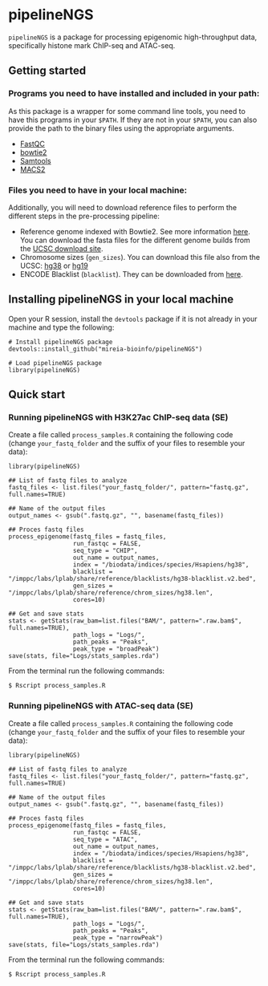 # pipelineNGS
`pipelineNGS` is a package for processing epigenomic high-throughput data, specifically histone mark ChIP-seq and ATAC-seq.

## Getting started

### Programs you need to have installed and included in your path:

As this package is a wrapper for some command line tools, you need to have this programs in your `$PATH`. If they are not in your `$PATH`, you can also provide the path to the binary files using the appropriate arguments. 

- [FastQC](https://www.bioinformatics.babraham.ac.uk/projects/fastqc/)
- [bowtie2](http://bowtie-bio.sourceforge.net/bowtie2/index.shtml)
- [Samtools](http://www.htslib.org/)
- [MACS2](https://github.com/taoliu/MACS)

### Files you need to have in your local machine:

Additionally, you will need to download reference files to perform the different steps in the pre-processing pipeline:

- Reference genome indexed with Bowtie2. See more information [here](http://bowtie-bio.sourceforge.net/bowtie2/manual.shtml#indexing-a-reference-genome). You can download the fasta files for the different genome builds from the [UCSC download site](https://hgdownload.soe.ucsc.edu/downloads.html#human).
- Chromosome sizes (`gen_sizes`). You can download this file also from the UCSC: [hg38](https://hgdownload.cse.ucsc.edu/goldenPath/hg38/bigZips/hg38.chrom.sizes) or [hg19](https://hgdownload.cse.ucsc.edu/goldenPath/hg19/bigZips/hg19.chrom.sizes)
- ENCODE Blacklist (`blacklist`). They can be downloaded from [here](https://sites.google.com/site/anshulkundaje/projects/blacklists).

## Installing pipelineNGS in your local machine

Open your R session, install the `devtools` package if it is not already in your machine and type the following:

```
# Install pipelineNGS package
devtools::install_github("mireia-bioinfo/pipelineNGS")

# Load pipelineNGS package
library(pipelineNGS)
```

## Quick start

### Running pipelineNGS with H3K27ac ChIP-seq data (SE)

Create a file called `process_samples.R` containing the following code (change `your_fastq_folder` and the suffix of your files to resemble your data):

```
library(pipelineNGS)

## List of fastq files to analyze
fastq_files <- list.files("your_fastq_folder/", pattern="fastq.gz", full.names=TRUE)

## Name of the output files
output_names <- gsub(".fastq.gz", "", basename(fastq_files))

## Proces fastq files
process_epigenome(fastq_files = fastq_files,
                  run_fastqc = FALSE,
                  seq_type = "CHIP",
                  out_name = output_names,
                  index = "/biodata/indices/species/Hsapiens/hg38",
                  blacklist = "/imppc/labs/lplab/share/reference/blacklists/hg38-blacklist.v2.bed",
                  gen_sizes = "/imppc/labs/lplab/share/reference/chrom_sizes/hg38.len",
                  cores=10)
                  
## Get and save stats
stats <- getStats(raw_bam=list.files("BAM/", pattern=".raw.bam$", full.names=TRUE),
                  path_logs = "Logs/",
                  path_peaks = "Peaks",
                  peak_type = "broadPeak") 
save(stats, file="Logs/stats_samples.rda")
```

From the terminal run the following commands: 

```
$ Rscript process_samples.R
```

### Running pipelineNGS with ATAC-seq data (SE)

Create a file called `process_samples.R` containing the following code (change `your_fastq_folder` and the suffix of your files to resemble your data):

```
library(pipelineNGS)

## List of fastq files to analyze
fastq_files <- list.files("your_fastq_folder/", pattern="fastq.gz", full.names=TRUE)

## Name of the output files
output_names <- gsub(".fastq.gz", "", basename(fastq_files))

## Proces fastq files
process_epigenome(fastq_files = fastq_files,
                  run_fastqc = FALSE,
                  seq_type = "ATAC",
                  out_name = output_names,
                  index = "/biodata/indices/species/Hsapiens/hg38",
                  blacklist = "/imppc/labs/lplab/share/reference/blacklists/hg38-blacklist.v2.bed",
                  gen_sizes = "/imppc/labs/lplab/share/reference/chrom_sizes/hg38.len",
                  cores=10)

## Get and save stats
stats <- getStats(raw_bam=list.files("BAM/", pattern=".raw.bam$", full.names=TRUE),
                  path_logs = "Logs/",
                  path_peaks = "Peaks",
                  peak_type = "narrowPeak") 
save(stats, file="Logs/stats_samples.rda")
```

From the terminal run the following commands: 

```
$ Rscript process_samples.R
```
